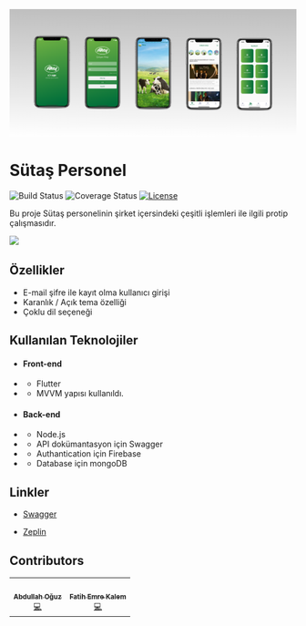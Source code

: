 ![alt](https://raw.githubusercontent.com/Sutas-Personel/Mobile/master/github/mock.png)
# Sütaş Personel
![Build Status](http://img.shields.io/travis/badges/badgerbadgerbadger.svg?style=flat-square)
![Coverage Status](http://img.shields.io/coveralls/badges/badgerbadgerbadger.svg?style=flat-square) 
[![License](http://img.shields.io/:license-mit-blue.svg?style=flat-square)](http://badges.mit-license.org) 

Bu proje Sütaş personelinin şirket içersindeki çeşitli işlemleri ile ilgili protip çalışmasıdır. 


<!-- ![alt](https://github.com/Sutas-Personel/Mobile/blob/master/github/sutas.gif?raw=true) -->

<img width=350 src="https://github.com/Sutas-Personel/Mobile/blob/master/github/sutas.gif?raw=true">

## Özellikler

  - E-mail şifre ile kayıt olma kullanıcı girişi 
  - Karanlık / Açık tema özelliği
  - Çoklu dil seçeneği


## Kullanılan Teknolojiler
- #### Front-end
-  - Flutter 
-  - MVVM  yapısı kullanıldı. 

- #### Back-end
- - Node.js
- - API dokümantasyon için Swagger
- - Authantication için Firebase 
- - Database için mongoDB 


 

## Linkler 

 - [Swagger](https://sutaspersonel.herokuapp.com/api-docs/)

 - [Zeplin](https://scene.zeplin.io/project/5f69e254f6b00c12a9569dba)

 

## Contributors


<table>
  <tr>
    <td align="center"><a href="https://github.com/erturkgurses"><img src="https://avatars3.githubusercontent.com/u/34376691?s=460&u=bb49f483424c3330768c12112b67fc93273896d9&v=4" width="100px;" alt=""/><br /><sub><b>Abdullah Oğuz</b></sub></a><br /><a href="https://github.com/Sutas-Personel/Mobile/commits?author=aoguz1" title="Submitted Codes">💻</a> </td>
    <td align="center"><a href="https://github.com/fatihemree"><img src="https://avatars0.githubusercontent.com/u/36731163?s=460&u=d7126a85856fadcb448fc985a4e3258300ee179e&v=4" width="100px;" alt=""/><br /><sub><b>Fatih Emre Kalem</b></sub></a><br /><a href="https://github.com/Sutas-Personel/Mobile/commits?author=fatihemree" title="Submitted Codes">💻</a> </td>
 
  
  </tr>
</table>
